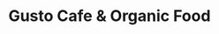 ---
title: "Gusto Cafe & Organic Food"
url: /cambridge/gusto-cafe-and-organic-food/
shop: convenience
---